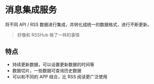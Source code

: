 # 消息集成服务

将不同 API / RSS 数据进行集成，并转化成统一的数据格式，进行不断更新。

> 好像和 RSSHub 做了一样的事情

## 特点

- 持续更新数据，可以设置更新数据的时间等
- 数据切片，一些数据可查询历史数据
- 可以和不同的 APP 结合，比 RSS 阅读更广泛使用
